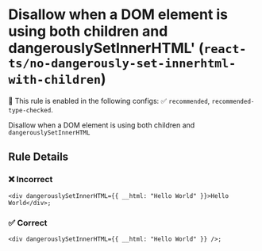 # Disallow when a DOM element is using both children and dangerouslySetInnerHTML' (`react-ts/no-dangerously-set-innerhtml-with-children`)

💼 This rule is enabled in the following configs: ✅ `recommended`, `recommended-type-checked`.

<!-- end auto-generated rule header -->

Disallow when a DOM element is using both children and `dangerouslySetInnerHTML`

## Rule Details

### ❌ Incorrect

```tsx
<div dangerouslySetInnerHTML={{ __html: "Hello World" }}>Hello World</div>;
```

### ✅ Correct

```tsx
<div dangerouslySetInnerHTML={{ __html: "Hello World" }} />;
```
